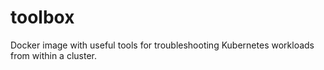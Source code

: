 # toolbox
Docker image with useful tools for troubleshooting Kubernetes workloads from within a cluster.
